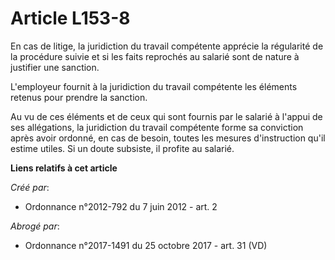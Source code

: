 # Article L153-8

En cas de litige, la juridiction du travail compétente apprécie la régularité de la procédure suivie et si les faits
reprochés au salarié sont de nature à justifier une sanction. 

L'employeur fournit à la juridiction du travail compétente les éléments retenus pour prendre la sanction. 

Au vu de ces éléments et de ceux qui sont fournis par le salarié à l'appui de ses allégations, la juridiction du travail
compétente forme sa conviction après avoir ordonné, en cas de besoin, toutes les mesures d'instruction qu'il estime utiles.
Si un doute subsiste, il profite au salarié.

**Liens relatifs à cet article**

_Créé par_:

  - Ordonnance n°2012-792 du 7 juin 2012 - art. 2

_Abrogé par_:

  - Ordonnance n°2017-1491 du 25 octobre 2017 - art. 31 (VD)
